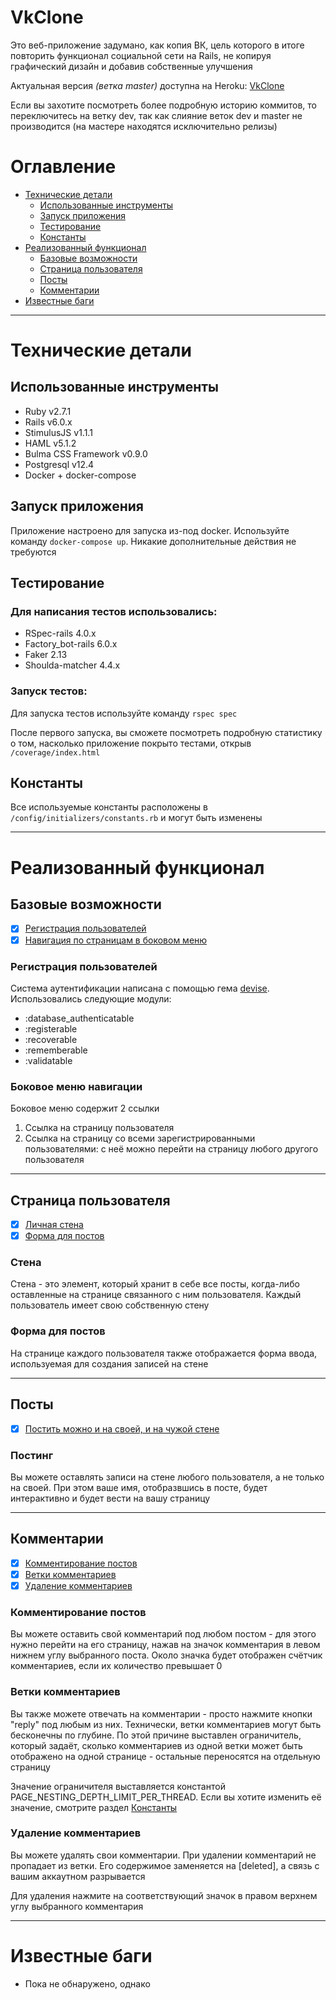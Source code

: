 # VkClone
Это веб-приложение задумано, как копия ВК, цель которого в итоге повторить функционал социальной сети на Rails, не копируя графический дизайн и добавив собственные улучшения

Актуальная версия *(ветка master)* доступна на Heroku: [VkClone](https://vk-clone-master-branch.herokuapp.com)

Если вы захотите посмотреть более подробную историю коммитов, то переключитесь на ветку dev, так как слияние веток dev и master не производится (на мастере находятся исключительно релизы)


# Оглавление
- [Технические детали](#технические-детали)
	- [Использованные инструменты](#использованные-инструменты)
	- [Запуск приложения](#запуск-приложения)
	- [Тестирование](#тестирование)
	- [Константы](#константы)
- [Реализованный функционал](#реализованный-функционал)
	- [Базовые возможности](#базовые-возможности)
	- [Страница пользователя](#страница-пользователя)
	- [Посты](#посты)
	- [Комментарии](#комментарии)
- [Известные баги](#известные-баги)

---
# Технические детали
## Использованные инструменты
* Ruby v2.7.1
* Rails v6.0.x
* StimulusJS v1.1.1
* HAML v5.1.2
* Bulma CSS Framework v0.9.0
* Postgresql v12.4
* Docker + docker-compose

## Запуск приложения
Приложение настроено для запуска из-под docker. Используйте команду ```docker-compose up```. Никакие дополнительные действия не требуются

## Тестирование
### Для написания тестов использовались:
* RSpec-rails 4.0.x
* Factory_bot-rails 6.0.x
* Faker 2.13
* Shoulda-matcher 4.4.x

### Запуск тестов:
Для запуска тестов используйте команду ```rspec spec```

После первого запуска, вы сможете посмотреть подробную статистику о том, насколько приложение покрыто тестами, открыв ```/coverage/index.html```

## Константы
Все используемые константы расположены в ```/config/initializers/constants.rb``` и могут быть изменены

---
# Реализованный функционал


## Базовые возможности
- [x] [Регистрация пользователей](#регистрация-пользователей)
- [x] [Навигация по страницам в боковом меню](#боковое-меню-навигации)

### Регистрация пользователей
Система аутентификации написана с помощью гема [devise](https://rubygems.org/gems/devise). Использовались следующие модули:

* :database_authenticatable
* :registerable
* :recoverable
* :rememberable
* :validatable

### Боковое меню навигации
Боковое меню содержит 2 ссылки
1. Ссылка на страницу пользователя
2. Ссылка на страницу со всеми зарегистрированными пользователями: с неё можно перейти на страницу любого другого пользователя

---
## Страница пользователя
- [x] [Личная стена](#стена)
- [x] [Форма для постов](#форма-для-постов)

### Стена
Стена - это элемент, который хранит в себе все посты, когда-либо оставленные на странице связанного с ним пользователя.
Каждый пользователь имеет свою собственную стену

### Форма для постов
На странице каждого пользователя также отображается форма ввода, используемая для создания записей на стене

---
## Посты
- [x] [Постить можно и на своей, и на чужой стене](#постинг)

### Постинг
Вы можете оставлять записи на стене любого пользователя, а не только на своей. При этом ваше имя, отобразвшись в посте, будет интерактивно и будет вести на вашу страницу

---
## Комментарии
- [x] [Комментирование постов](#комментирование-постов)
- [x] [Ветки комментариев](#ветки-комментариев)
- [x] [Удаление комментариев](#удаление-комментариев)

### Комментирование постов
Вы можете оставить свой комментарий под любом постом - для этого нужно перейти на его страницу, нажав на значок комментария в левом нижнем углу выбранного поста. Около значка будет отображен счётчик комментариев, если их количество превышает 0

### Ветки комментариев
Вы также можете отвечать на комментарии - просто нажмите кнопки "reply" под любым из них. Технически, ветки комментариев могут быть бесконечны по глубине. По этой причине выставлен ограничитель, который задаёт, сколько комментариев из одной ветки может быть отображено на одной странице - остальные переносятся на отдельную страницу

Значение ограничителя выставляется константой PAGE_NESTING_DEPTH_LIMIT_PER_THREAD. Если вы хотите изменить её значение, смотрите раздел [Константы](#константы)

### Удаление комментариев
Вы можете удалять свои комментарии. При удалении комментарий не пропадает из ветки. Его содержимое заменяется на [deleted], а связь с вашим аккаутном разрывается

Для удаления нажмите на соответствующий значок в правом верхнем углу выбранного комментария

---
# Известные баги
* Пока не обнаружено, однако
